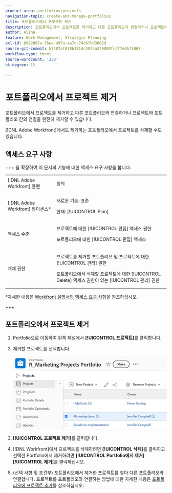 ```yaml
---
product-area: portfolios;projects
navigation-topic: create-and-manage-portfolios
title: 포트폴리오에서 프로젝트 제거
description: 포트폴리오에서 프로젝트를 제거하고 다른 포트폴리오와 연결하거나 프로젝트와 포트폴리오 간의 연결을 완전히 제거할 수 있습니다.
author: Alina
feature: Work Management, Strategic Planning
exl-id: 8982097e-76ee-497a-aa7c-74c6fbd3002d
source-git-commit: b7387af018b1814c387ba3f0000fcdf7e0bf5067
workflow-type: tm+mt
source-wordcount: '230'
ht-degree: 1%

---
```


# 포트폴리오에서 프로젝트 제거

<!--Audited: 7/2024-->

포트폴리오에서 프로젝트를 제거하고 다른 포트폴리오와 연결하거나 프로젝트와 포트폴리오 간의 연결을 완전히 제거할 수 있습니다.

[!DNL Adobe Workfront]에서도 제거하는 포트폴리오에서 프로젝트를 삭제할 수도 있습니다.

## 액세스 요구 사항

+++ 을 확장하여 이 문서의 기능에 대한 액세스 요구 사항을 봅니다.

<table style="table-layout:auto"> 
 <col> 
 <col> 
 <tbody> 
  <tr> 
   <td role="rowheader">[!DNL Adobe Workfront] 플랜</td> 
   <td> <p>임의</p> </td> 
  </tr> 
  <tr> 
   <td role="rowheader">[!DNL Adobe Workfront] 라이센스*</td> 
   <td> <p>새로운 기능: 표준</p>
   <p>현재: [!UICONTROL Plan] </p> </td> 
  </tr> 
  <tr> 
   <td role="rowheader">액세스 수준</td> 
   <td> <p>프로젝트에 대한 [!UICONTROL 편집] 액세스 권한</p> <p>포트폴리오에 대한 [!UICONTROL 편집] 액세스</p>  </td> 
  </tr> 
  <tr> 
   <td role="rowheader">개체 권한</td> 
   <td> <p>프로젝트를 제거할 포트폴리오 및 프로젝트에 대한 [!UICONTROL 관리] 권한</p>
   <p>포트폴리오에서 삭제할 프로젝트에 대한 [!UICONTROL Delete] 액세스 권한이 있는 [!UICONTROL 관리] 권한</p> </td> 
  </tr> 
 </tbody> 
</table>

*자세한 내용은 [Workfront 설명서의 액세스 요구 사항](/help/quicksilver/administration-and-setup/add-users/access-levels-and-object-permissions/access-level-requirements-in-documentation.md)을 참조하십시오.

+++

## 포트폴리오에서 프로젝트 제거

1. Portfolio으로 이동하여 왼쪽 패널에서 **[!UICONTROL 프로젝트]**&#x200B;를 클릭합니다.
1. 제거할 프로젝트를 선택합니다. 

   ![프로젝트 제거 단추](assets/nwe-remove-projects-button-inside-portfolio-350x141.png)

1. **[!UICONTROL 프로젝트 제거]**&#x200B;를 클릭합니다.
1. [!DNL Workfront]에서 프로젝트를 삭제하려면 **[!UICONTROL 삭제]**&#x200B;를 클릭하고 선택한 Portfolio에서 제거하려면 **[!UICONTROL Portfolio에서 제거]** **[!UICONTROL 제거]**&#x200B;를 클릭하십시오.

1. (선택 사항 및 조건부) 포트폴리오에서 제거한 프로젝트를 찾아 다른 포트폴리오와 연결합니다. 프로젝트를 포트폴리오와 연결하는 방법에 대한 자세한 내용은 [포트폴리오에 프로젝트 추가](../../../manage-work/portfolios/create-and-manage-portfolios/add-projects-to-portfolios.md)를 참조하십시오.

